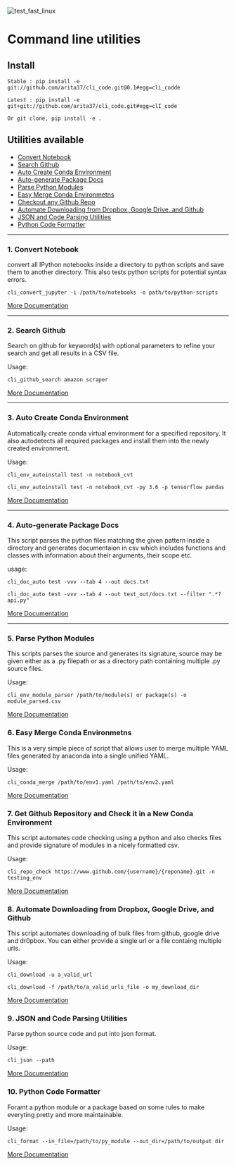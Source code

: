 ![test_fast_linux](https://github.com/arita37/cli_code/workflows/test_fast_linux/badge.svg)

# Command line utilities

## Install

    Stable : pip install -e git://github.com/arita37/cli_code.git@0.1#egg=cli_codde

    Latest : pip install -e git+git://github.com/arita37/cli_code.git#egg=clI_code

    Or git clone, pip install -e .

## Utilities available

- [Convert Notebook](#1-convert-notebook)
- [Search Github](#2-search-github)
- [Auto Create Conda Environment](#3-auto-create-conda-environment)
- [Auto-generate Package Docs](#4-auto-generate-package-docs)
- [Parse Python Modules](#5-parse-python-modules)
- [Easy Merge Conda Environmetns](#6-easy-merge-conda-environmetns)
- [Checkout any Github Repo](#7-get-github-repository-and-check-it-in-a-new-conda-environment)
- [Automate Downloading from Dropbox, Google Drive, and Github](#8-automate-downloading-from-dropbox-google-drive-and-github)
- [JSON and Code Parsing Utilities](#9-json-and-code-parsing-utilities)
- [Python Code Formatter](#10-python-code-formatter)

---

### 1. Convert Notebook

convert all IPython notebooks inside a directory to python scripts and save them to another directory. This also tests python scripts for potential syntax errors.

`cli_convert_jupyter -i /path/to/notebooks -o path/to/python-scripts`

[More Documentation](cli_code/cli_convert_ipynb.py)

---

### 2. Search Github

Search on github for keyword(s) with optional parameters to refine your search and get all results in a CSV file.

Usage:

`cli_github_search amazon scraper`

[More Documentation](cli_code/cli_github_search.py)

---

### 3. Auto Create Conda Environment

Automatically create conda virtual environment for a specified repository. It also autodetects all required packages and install them into the newly created environment.

Usage:

`cli_env_autoinstall test -n notebook_cvt`

`cli_env_autoinstall test -n notebook_cvt -py 3.6 -p tensorflow pandas`

[More Documentation](cli_code/cli_env_autoinstall.py)

---

### 4. Auto-generate Package Docs

This script parses the python files matching the given pattern inside a directory and generates documentaion in csv which includes functions and classes with information about their arguments, their scope etc.

usage:

`cli_doc_auto test -vvv --tab 4 --out docs.txt`

`cli_doc_auto test -vvv --tab 4 --out test_out/docs.txt --filter ".*?api.py"`

[More Documentation](cli_code/cli_doc_auto/main.py)

---

### 5. Parse Python Modules

This scripts parses the source and generates its signature, source may be given either as a .py filepath or as a directory path containing multiple .py source files.

Usage:

`cli_env_module_parser /path/to/module(s) or package(s) -o module_parsed.csv`

[More Documentation](cli_code/cli_module_parser.py)

### 6. Easy Merge Conda Environmetns

This is a very simple piece of script that allows user to merge multiple YAML files generated by anaconda into a single unified YAML.

Usage:

`cli_conda_merge /path/to/env1.yaml /path/to/env2.yaml`

[More Documentation](cli_code/cli_conda_merge.py)

### 7. Get Github Repository and Check it in a New Conda Environment

This script automates code checking using a python and also checks files and provide signature of modules in a nicely formatted csv.

Usage:

`cli_repo_check https://www.github.com/{username}/{reponame}.git -n testing_env`

[More Documentation](cli_code/cli_repo_check.py)

### 8. Automate Downloading from Dropbox, Google Drive, and Github

This script automates downloading of bulk files from github, google drive and dr0pbox. You can either provide a single url or a file containg multiple urls.

Usage:

`cli_download -u a_valid_url`

`cli_download -f /path/to/a_valid_urls_file -o my_download_dir`

[More Documentation](cli_code/cli_download.py)

### 9. JSON and Code Parsing Utilities

Parse python source code and put into json format.

Usage:

`cli_json --path `

[More Documentation](cli_code/cli_json.py)

### 10. Python Code Formatter

Foramt a python module or a package based on some rules to make everyting pretty and more maintainable.

Usage:

`cli_format --in_file=/path/to/py_module --out_dir=/path/to/output dir`

[More Documentation](cli_code/cli_format2.py)
